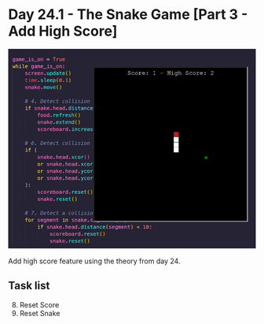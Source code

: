 # Day 24.1 - The Snake Game [Part 3 - Add High Score]

![Screen](screenshot.png)

Add high score feature using the theory from day 24.

## Task list

8. Reset Score
9. Reset Snake
